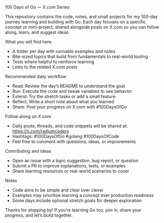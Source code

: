 100 Days of Go — X.com Series

This repository contains the code, notes, and small projects for my 100-day journey learning and building with Go. Each day focuses on a specific concept or mini-project, shared alongside posts on X.com so you can follow along, learn, and suggest ideas.

What you will find here
- A folder per day with runnable examples and notes
- Bite-sized topics that build from fundamentals to real-world tooling
- Tests where helpful to reinforce learning
- Links to the related X.com posts

Recommended daily workflow
- Read: Review the day’s README to understand the goal
- Run: Execute the code and tweak variables to see behavior
- Extend: Try the stretch tasks or add a small feature
- Reflect: Write a short note about what you learned
- Share: Post your progress on X.com with #100DaysOfGo

Follow along on X.com
- Daily posts, threads, and code snippets will be shared at:
  https://x.com/radiumcoders
- Hashtags: #100DaysOfGo #golang #100DaysOfCode
- Feel free to comment with questions, ideas, or improvements

Contributing and ideas
- Open an issue with a topic suggestion, bug report, or question
- Submit a PR to improve explanations, tests, or examples
- Share learning resources or real-world scenarios to cover

Notes
- Code aims to be simple and clear over clever
- Examples may prioritize learning a concept over production readiness
- Some days include optional stretch goals for deeper exploration

Thanks for stopping by! If you’re learning Go too, join in, share your progress, and let’s build together.